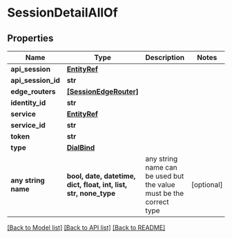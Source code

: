 # SessionDetailAllOf


## Properties
Name | Type | Description | Notes
------------ | ------------- | ------------- | -------------
**api_session** | [**EntityRef**](EntityRef.md) |  | 
**api_session_id** | **str** |  | 
**edge_routers** | [**[SessionEdgeRouter]**](SessionEdgeRouter.md) |  | 
**identity_id** | **str** |  | 
**service** | [**EntityRef**](EntityRef.md) |  | 
**service_id** | **str** |  | 
**token** | **str** |  | 
**type** | [**DialBind**](DialBind.md) |  | 
**any string name** | **bool, date, datetime, dict, float, int, list, str, none_type** | any string name can be used but the value must be the correct type | [optional]

[[Back to Model list]](../README.md#documentation-for-models) [[Back to API list]](../README.md#documentation-for-api-endpoints) [[Back to README]](../README.md)


